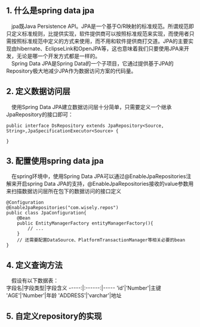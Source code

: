 ## 1. 什么是spring data jpa
&emsp;jpa既Java Persistence API。JPA是一个基于O/R映射的标准规范。所谓规范即只定义标准规则，比提供实现，软件提供商可以按照标准规范来实现，而使用者只需按照标准规范中定义的方式来使用，而不用和软件提供商打交道。JPA的主要实现由hibernate、EclipseLink和OpenJPA等，这也意味着我们只要使用JPA来开发，无论是哪一个开发方式都是一样的。</br>&emsp;Spring Data JPA是Spring Data的一个子项目，它通过提供基于JPA的Repository极大地减少JPA作为数据访问方案的代码量。
## 2. 定义数据访问层
&emsp;使用Spring Data JPA建立数据访问层十分简单，只需要定义一个继承JpaRepository的接口即可：</br>
```
public interface DsRepository extends JpaRepository<Source, String>,JpaSpecificationExecutor<Source> {

}
```
## 3. 配置使用spring data jpa
&emsp;在spring环境中，使用Spring Data JPA可以通过@EnableJpaRepositories注解来开启spring Data JPA的支持，@EnableJpaRepositories接收的value参数用来扫描数据访问层所在包下的数据访问的接口定义
```
@Configuration
@EnableJpaRepositories("com.wisely.repos")
public class JpaConfiguration{
	@Bean
	public EntityManagerFactory entityManagerFactory(){
		// ...
	}
	// 还需要配置DataSource、PlatformTransactionManager等相关必要的bean
}
```
## 4. 定义查询方法
&emsp;假设有以下数据表：</br>
字段名|字段类型|字段含义
-----:|:------:|-----
'id'|'Number'|主键
'AGE'|'Number'|年龄
'ADDRESS'|'varchar'|地址

## 5. 自定义repository的实现

